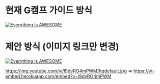# 현재 G캠프 가이드 방식
[![Everything Is AWESOME](https://img.youtube.com/vi/l9dvRO4mPWM/hqdefault.jpg)](https://youtu.be/l9dvRO4mPWM "Everything Is AWESOME")

# 제안 방식 (이미지 링크만 변경)
[![Everything Is AWESOME](https://yt-embed.herokuapp.com/embed?v=l9dvRO4mPWM)](https://www.youtube.com/watch?v=l9dvRO4mPWM "Everything Is AWESOME")



https://img.youtube.com/vi/l9dvRO4mPWM/hqdefault.jpg
=>
https://yt-embed.herokuapp.com/embed?v=l9dvRO4mPWM
